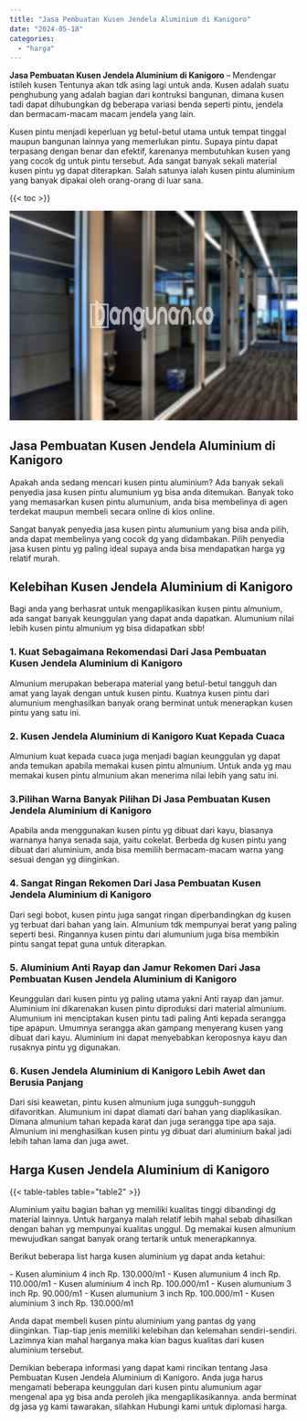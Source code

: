 ```yaml
---
title: "Jasa Pembuatan Kusen Jendela Aluminium di Kanigoro"
date: "2024-05-18"
categories: 
  - "harga"
---
```


**Jasa Pembuatan Kusen Jendela Aluminium di Kanigoro** – Mendengar istileh kusen Tentunya akan tdk asing lagi untuk anda. Kusen adalah suatu penghubung yang adalah bagian dari kontruksi bangunan, dimana kusen tadi dapat dihubungkan dg beberapa variasi benda seperti pintu, jendela dan bermacam-macam macam jendela yang lain.

Kusen pintu menjadi keperluan yg betul-betul utama untuk tempat tinggal maupun bangunan lainnya yang memerlukan pintu. Supaya pintu dapat terpasang dengan benar dan efektif, karenanya membutuhkan kusen yang yang cocok dg untuk pintu tersebut. Ada sangat banyak sekali material kusen pintu yg dapat diterapkan. Salah satunya ialah kusen pintu aluminium yang banyak dipakai oleh orang-orang di luar sana.

{{< toc >}}

![Jasa Pembuatan Kusen Jendela Aluminium di Kanigoro](/images/harga-kusen-jendela-alumunium-45.png)

## Jasa Pembuatan Kusen Jendela Aluminium di Kanigoro

Apakah anda sedang mencari kusen pintu aluminium? Ada banyak sekali penyedia jasa kusen pintu alumunium yg bisa anda ditemukan. Banyak toko yang memasarkan kusen pintu alumunium, anda bisa membelinya di agen terdekat maupun membeli secara online di kios online.

Sangat banyak penyedia jasa kusen pintu alumunium yang bisa anda pilih, anda dapat membelinya yang cocok dg yang didambakan. Pilih penyedia jasa kusen pintu yg paling ideal supaya anda bisa mendapatkan harga yg relatif murah.

## Kelebihan Kusen Jendela Aluminium di Kanigoro

Bagi anda yang berhasrat untuk mengaplikasikan kusen pintu almunium, ada sangat banyak keunggulan yang dapat anda dapatkan. Alumunium nilai lebih kusen pintu almunium yg bisa didapatkan sbb!

### 1\. Kuat Sebagaimana Rekomendasi Dari Jasa Pembuatan Kusen Jendela Aluminium di Kanigoro

Almunium merupakan beberapa material yang betul-betul tangguh dan amat yang layak dengan untuk kusen pintu. Kuatnya kusen pintu dari alumunium menghasilkan banyak orang berminat untuk menerapkan kusen pintu yang satu ini.

### 2\. Kusen Jendela Aluminium di Kanigoro Kuat Kepada Cuaca

Almunium kuat kepada cuaca juga menjadi bagian keunggulan yg dapat anda temukan apabila memakai kusen pintu almunium. Untuk anda yg mau memakai kusen pintu almunium akan menerima nilai lebih yang satu ini.

### 3.Pilihan Warna Banyak Pilihan Di Jasa Pembuatan Kusen Jendela Aluminium di Kanigoro

Apabila anda menggunakan kusen pintu yg dibuat dari kayu, biasanya warnanya hanya senada saja, yaitu cokelat. Berbeda dg kusen pintu yang dibuat dari aluminium, anda bisa memilih bermacam-macam warna yang sesuai dengan yg diinginkan.

### 4\. Sangat Ringan Rekomen Dari Jasa Pembuatan Kusen Jendela Aluminium di Kanigoro

Dari segi bobot, kusen pintu juga sangat ringan diperbandingkan dg kusen yg terbuat dari bahan yang lain. Almunium tdk mempunyai berat yang paling seperti besi. Ringannya kusen pintu dari alumunium juga bisa membikin pintu sangat tepat guna untuk diterapkan.

### 5\. Aluminium Anti Rayap dan Jamur Rekomen Dari Jasa Pembuatan Kusen Jendela Aluminium di Kanigoro

Keunggulan dari kusen pintu yg paling utama yakni Anti rayap dan jamur. Aluminium ini dikarenakan kusen pintu diproduksi dari material almunium. Alumunium ini menciptakan kusen pintu tadi paling Anti kepada serangga tipe apapun. Umumnya serangga akan gampang menyerang kusen yang dibuat dari kayu. Aluminium ini dapat menyebabkan keroposnya kayu dan rusaknya pintu yg digunakan.

### 6\. Kusen Jendela Aluminium di Kanigoro Lebih Awet dan Berusia Panjang

Dari sisi keawetan, pintu kusen almunium juga sungguh-sungguh difavoritkan. Alumunium ini dapat diamati dari bahan yang diaplikasikan. Dimana almunium tahan kepada karat dan juga serangga tipe apa saja. Almunium ini menghasilkan kusen pintu yg dibuat dari aluminium bakal jadi lebih tahan lama dan juga awet.

## Harga Kusen Jendela Aluminium di Kanigoro

{{< table-tables table="table2" >}}

Aluminium yaitu bagian bahan yg memiliki kualitas tinggi dibandingi dg material lainnya. Untuk harganya malah relatif lebih mahal sebab dihasilkan dengan bahan yg mempunyai kualitas unggul. Dg memakai kusen almunium mewujudkan sangat banyak orang tertarik untuk menerapkannya.

Berikut beberapa list harga kusen aluminium yg dapat anda ketahui:

\- Kusen aluminium 4 inch Rp. 130.000/m1 - Kusen alumunium 4 inch Rp. 110.000/m1 - Kusen aluminium 4 inch Rp. 100.000/m1 - Kusen alumunium 3 inch Rp. 90.000/m1 - Kusen alumunium 3 inch Rp. 100.000/m1 - Kusen aluminium 3 inch Rp. 130.000/m1

Anda dapat membeli kusen pintu aluminium yang pantas dg yang diinginkan. Tiap-tiap jenis memiliki kelebihan dan kelemahan sendiri-sendiri. Lazimnya kian mahal harganya maka kian bagus kualitas dari kusen aluminium tersebut.

Demikian beberapa informasi yang dapat kami rincikan tentang Jasa Pembuatan Kusen Jendela Aluminium di Kanigoro. Anda juga harus mengamati beberapa keunggulan dari kusen pintu alumunium agar mengenal apa yg bisa anda peroleh jika mengaplikasikannya. anda berminat dg jasa yg kami tawarakan, silahkan Hubungi kami untuk diplomasi harga.
